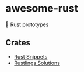 # awesome-rust

:wrench: Rust prototypes

## Crates

- [Rust Snippets](https://github.com/sabertazimi/awesome-rust/tree/main/crates/basis)
- [Rustlings Solutions](https://github.com/sabertazimi/awesome-rust/tree/main/crates/rustlings/exercises)
